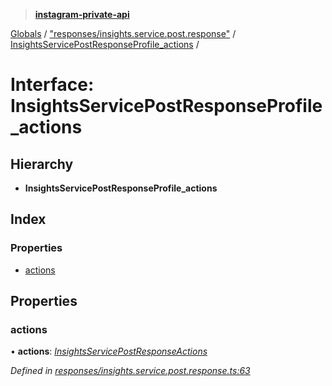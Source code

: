 > **[instagram-private-api](../README.md)**

[Globals](../README.md) / ["responses/insights.service.post.response"](../modules/_responses_insights_service_post_response_.md) / [InsightsServicePostResponseProfile_actions](_responses_insights_service_post_response_.insightsservicepostresponseprofile_actions.md) /

# Interface: InsightsServicePostResponseProfile_actions

## Hierarchy

* **InsightsServicePostResponseProfile_actions**

## Index

### Properties

* [actions](_responses_insights_service_post_response_.insightsservicepostresponseprofile_actions.md#actions)

## Properties

###  actions

• **actions**: *[InsightsServicePostResponseActions](_responses_insights_service_post_response_.insightsservicepostresponseactions.md)*

*Defined in [responses/insights.service.post.response.ts:63](https://github.com/dilame/instagram-private-api/blob/173bc62/src/responses/insights.service.post.response.ts#L63)*